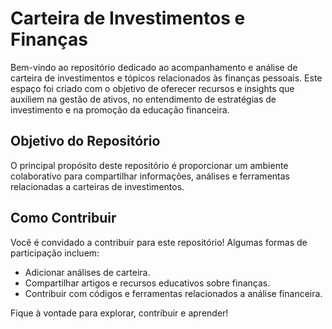 # Carteira de Investimentos e Finanças

Bem-vindo ao repositório dedicado ao acompanhamento e análise de carteira de investimentos e tópicos relacionados às finanças pessoais. Este espaço foi criado com o objetivo de oferecer recursos e insights que auxiliem na gestão de ativos, no entendimento de estratégias de investimento e na promoção da educação financeira.

## Objetivo do Repositório

O principal propósito deste repositório é proporcionar um ambiente colaborativo para compartilhar informações, análises e ferramentas relacionadas a carteiras de investimentos.

## Como Contribuir

Você é convidado a contribuir para este repositório! Algumas formas de participação incluem:

- Adicionar análises de carteira.
- Compartilhar artigos e recursos educativos sobre finanças.
- Contribuir com códigos e ferramentas relacionados a análise financeira.
  
Fique à vontade para explorar, contribuir e aprender!
